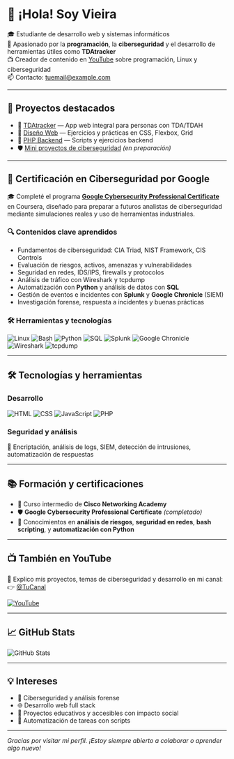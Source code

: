 # 👋 ¡Hola! Soy Vieira

🎓 Estudiante de desarrollo web y sistemas informáticos  
🔐 Apasionado por la **programación**, la **ciberseguridad** y el desarrollo de herramientas útiles como **TDAtracker**  
📺 Creador de contenido en [YouTube](https://youtube.com/@TuCanal) sobre programación, Linux y ciberseguridad  
📫 Contacto: tuemail@example.com  

---

## 🚀 Proyectos destacados

- 🧠 [TDAtracker](https://github.com/VieiraMohamed/TDAtracker) — App web integral para personas con TDA/TDAH  
- 🎨 [Diseño Web](https://github.com/VieiraMohamed/Interfaces-web) — Ejercicios y prácticas en CSS, Flexbox, Grid  
- 🐘 [PHP Backend](https://github.com/VieiraMohamed/desarrollo-web-servidor) — Scripts y ejercicios backend  
- 🛡️ [Mini proyectos de ciberseguridad](https://github.com/VieiraMohamed/SecurityProjects) *(en preparación)*  

---

## 🧠 Certificación en Ciberseguridad por Google

🎓 Completé el programa [**Google Cybersecurity Professional Certificate**](https://www.coursera.org/professional-certificates/google-cybersecurity) en Coursera, diseñado para preparar a futuros analistas de ciberseguridad mediante simulaciones reales y uso de herramientas industriales.

### 🔍 Contenidos clave aprendidos

- Fundamentos de ciberseguridad: CIA Triad, NIST Framework, CIS Controls  
- Evaluación de riesgos, activos, amenazas y vulnerabilidades  
- Seguridad en redes, IDS/IPS, firewalls y protocolos  
- Análisis de tráfico con Wireshark y tcpdump  
- Automatización con **Python** y análisis de datos con **SQL**  
- Gestión de eventos e incidentes con **Splunk** y **Google Chronicle** (SIEM)  
- Investigación forense, respuesta a incidentes y buenas prácticas  

### 🛠️ Herramientas y tecnologías

![Linux](https://img.shields.io/badge/Linux-FCC624?style=flat&logo=linux&logoColor=black)
![Bash](https://img.shields.io/badge/Bash-121011?style=flat&logo=gnu-bash&logoColor=white)
![Python](https://img.shields.io/badge/Python-3776AB?style=flat&logo=python&logoColor=white)
![SQL](https://img.shields.io/badge/SQL-4479A1?style=flat&logo=mysql&logoColor=white)
![Splunk](https://img.shields.io/badge/Splunk-000000?style=flat&logo=splunk&logoColor=white)
![Google Chronicle](https://img.shields.io/badge/Chronicle-4285F4?style=flat&logo=google&logoColor=white)
![Wireshark](https://img.shields.io/badge/Wireshark-1679A7?style=flat&logo=wireshark&logoColor=white)
![tcpdump](https://img.shields.io/badge/TCPDump-004482?style=flat&logo=gnu&logoColor=white)

---

## 🛠️ Tecnologías y herramientas

### Desarrollo
![HTML](https://img.shields.io/badge/HTML-E34F26?style=flat&logo=html5&logoColor=white)
![CSS](https://img.shields.io/badge/CSS-1572B6?style=flat&logo=css3&logoColor=white)
![JavaScript](https://img.shields.io/badge/JavaScript-F7DF1E?style=flat&logo=javascript&logoColor=black)
![PHP](https://img.shields.io/badge/PHP-777BB4?style=flat&logo=php&logoColor=white)

### Seguridad y análisis
🔐 Encriptación, análisis de logs, SIEM, detección de intrusiones, automatización de respuestas

---

## 📚 Formación y certificaciones

- 🧩 Curso intermedio de **Cisco Networking Academy**
- 🛡️ **Google Cybersecurity Professional Certificate** *(completado)*  
- 🧠 Conocimientos en **análisis de riesgos**, **seguridad en redes**, **bash scripting**, y **automatización con Python**

---

## 📺 También en YouTube

🎥 Explico mis proyectos, temas de ciberseguridad y desarrollo en mi canal:  
👉 [@TuCanal](https://youtube.com/@VieiraDevSec)

[![YouTube](https://img.shields.io/badge/Youtube-Ver%20canal-red?style=for-the-badge&logo=youtube)](https://youtube.com/@VieiraDevSec)

---

## 📈 GitHub Stats

![GitHub Stats](https://github-readme-stats.vercel.app/api?username=VieiraMohamed&show_icons=true&theme=default)

---

## 💡 Intereses

- 🔐 Ciberseguridad y análisis forense
- 🌐 Desarrollo web full stack
- 🧠 Proyectos educativos y accesibles con impacto social
- 🧰 Automatización de tareas con scripts

---

*Gracias por visitar mi perfil. ¡Estoy siempre abierto a colaborar o aprender algo nuevo!*

